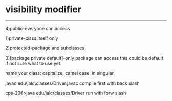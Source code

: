 # visibility modifier
----------------------
4)public-everyone can access

1)private-class itself only

2)protected-package and subclasses

3)[package private default]-only package can access this could be default if not sure what to use yet.

name your class: capitalize, camel case, in singular.

javac edu\jalc\classes\Driver.javac compile first with back slash

cps-206>java edu/jalc/classes/Driver run with forw slash
